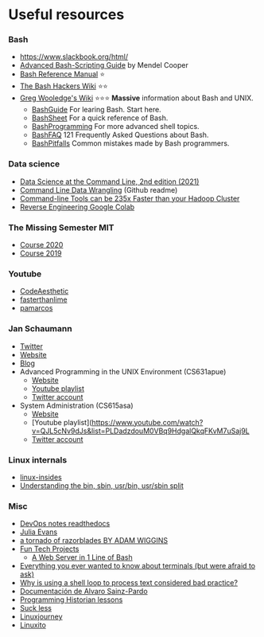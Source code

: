 # Useful resources

### Bash
- https://www.slackbook.org/html/
- [Advanced Bash-Scripting Guide](https://linux.die.net/abs-guide) by Mendel Cooper
- [Bash Reference Manual](https://www.gnu.org/software/bash/manual/bash.html) ⭐
- [The Bash Hackers Wiki](https://wiki.bash-hackers.org) ⭐⭐
- [Greg Wooledge's Wiki](http://mywiki.wooledge.org/) ⭐⭐⭐ **Massive** information about Bash and UNIX.
	- [BashGuide](http://mywiki.wooledge.org/BashGuide) For learing Bash. Start here.
	- [BashSheet](http://mywiki.wooledge.org/BashSheet) For a quick reference of Bash.
	- [BashProgramming](http://mywiki.wooledge.org/BashProgramming) For more advanced shell topics.
	- [BashFAQ](http://mywiki.wooledge.org/BashFAQ) 121 Frequently Asked Questions about Bash.
	- [BashPitfalls](http://mywiki.wooledge.org/BashPitfalls) Common mistakes made by Bash programmers.

### Data science
- [Data Science at the Command Line, 2nd edition (2021)](https://datascienceatthecommandline.com/2e)
- [Command Line Data Wrangling](https://github.com/rufuspollock/command-line-data-wrangling) (Github readme)
- [Command-line Tools can be 235x Faster than your Hadoop Cluster](https://adamdrake.com/command-line-tools-can-be-235x-faster-than-your-hadoop-cluster.html)
- [Reverse Engineering Google Colab](https://dagshub.com/blog/reverse-engineering-google-colab)

### The Missing Semester MIT
- [Course 2020](https://missing.csail.mit.edu/2020)
- [Course 2019](https://missing.csail.mit.edu/2019)


### Youtube
- [CodeAesthetic](https://www.youtube.com/@CodeAesthetic)
- [fasterthanlime](https://www.youtube.com/@fasterthanlime)
- [pamarcos](https://www.youtube.com/@Nietmetal)

### Jan Schaumann
- [Twitter](https://twitter.com/jschauma)
- [Website](https://www.netmeister.org)
- [Blog](https://www.netmeister.org/blog)
- Advanced Programming in the UNIX Environment (CS631apue)
	- [Website](https://stevens.netmeister.org/631)
	- [Youtube playlist](https://www.youtube.com/playlist?list=PL0qfF8MrJ-jxMfirAdxDs9zIiBg2Wug0z)
	- [Twitter account](https://twitter.com/cs631apue)
- System Administration (CS615asa)
	- [Website](https://stevens.netmeister.org/615/)
	- [Youtube playlist](https://www.youtube.com/watch?v=QJL5cNv9dJs&list=PLDadzdouM0VBq9HdgalQkqFKvM7uSaj9L
	- [Twitter account](https://twitter.com/cs615asa)

### Linux internals
- [linux-insides](https://github.com/0xAX/linux-insides/blob/master/SUMMARY.md)
- [Understanding the bin, sbin, usr/bin, usr/sbin split](http://lists.busybox.net/pipermail/busybox/2010-December/074114.html)



### Misc
- [DevOps notes readthedocs](https://devops-notes.readthedocs.io)
- [Julia Evans](https://jvns.ca)
- [a tornado of razorblades BY ADAM WIGGINS](http://adam.herokuapp.com/past)
- [Fun Tech Projects](https://funprojects.blog)
	- [A Web Server in 1 Line of Bash](https://funprojects.blog/2021/04/11/a-web-server-in-1-line-of-bash)
- [Everything you ever wanted to know about terminals (but were afraid to ask)](http://xn--rpa.cc/irl/term.html)
- [Why is using a shell loop to process text considered bad practice?](https://unix.stackexchange.com/questions/169716/why-is-using-a-shell-loop-to-process-text-considered-bad-practice)
- [Documentación de Alvaro Sainz-Pardo](http://docs.alvarosainzpardo.com)
- [Programming Historian lessons](http://programminghistorian.org/en/lessons)
- [Suck less](https://suckless.org)
- [Linuxjourney](https://linuxjourney.com)
- [Linuxito](https://www.linuxito.com)

